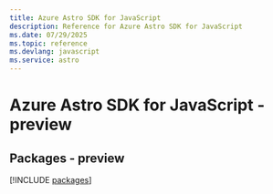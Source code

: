 ```yaml
---
title: Azure Astro SDK for JavaScript
description: Reference for Azure Astro SDK for JavaScript
ms.date: 07/29/2025
ms.topic: reference
ms.devlang: javascript
ms.service: astro
---
```

# Azure Astro SDK for JavaScript - preview
## Packages - preview
[!INCLUDE [packages](astro-index.md)]